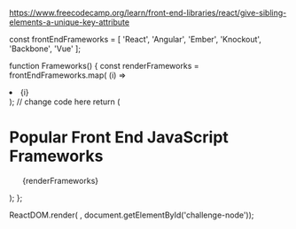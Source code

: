 https://www.freecodecamp.org/learn/front-end-libraries/react/give-sibling-elements-a-unique-key-attribute

const frontEndFrameworks = [
  'React',
  'Angular',
  'Ember',
  'Knockout',
  'Backbone',
  'Vue'
];

function Frameworks() {
  const renderFrameworks = frontEndFrameworks.map( (i) =>
    <li key={i+1}>{i}</li>); // change code here
  return (
    <div>
      <h1>Popular Front End JavaScript Frameworks</h1>
      <ul>
        {renderFrameworks}
      </ul>
    </div>
  );
};

ReactDOM.render(<Frameworks /> , document.getElementById('challenge-node'));